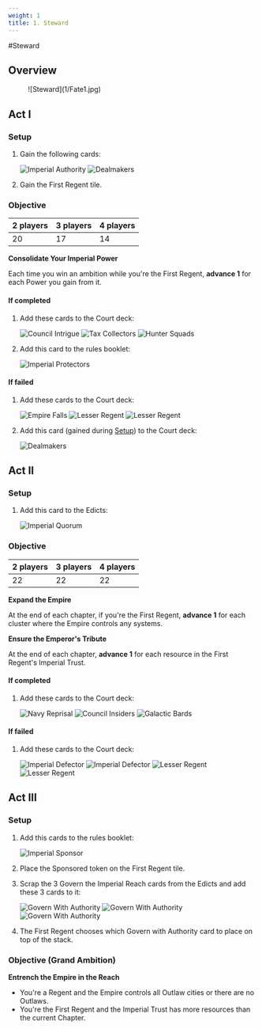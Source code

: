 ```yaml
---
weight: 1
title: 1. Steward
---
```

#Steward
## Overview
<figure markdown="span">
![Steward](1/Fate1.jpg)
</figure>

## Act I

### Setup

1. Gain the following cards:
   
    ![Imperial Authority](1/piece_3_3.jpg) ![Dealmakers](1/piece_3_2.jpg)

2. Gain the First Regent tile.

### Objective

|2 players|3 players|4 players|
|--|--|--|
|20|17|14|

**Consolidate Your Imperial Power**

Each time you win an ambition while you're the First Regent, **advance 1** for each Power you gain from it. 

#### If completed
1. Add these cards to the Court deck:
   
    ![Council Intrigue](1/piece_3_0.jpg) ![Tax Collectors](1/piece_2_6.jpg) ![Hunter Squads](1/piece_2_5.jpg)

2. Add this card to the rules booklet:

    ![Imperial Protectors](1/piece_2_4.jpg)

#### If failed
1. Add these cards to the Court deck:
   
    ![Empire Falls](1/piece_2_3.jpg) ![Lesser Regent](1/piece_2_2.jpg) ![Lesser Regent](1/piece_2_1.jpg)

2. Add this card (gained during [Setup](#setup)) to the Court deck:
   
    ![Dealmakers](1/piece_3_2.jpg)

## Act II

### Setup

1. Add this card to the Edicts:
   
    ![Imperial Quorum](1/piece_1_6.jpg)

### Objective

|2 players|3 players|4 players|
|--|--|--|
|22|22|22|

**Expand the Empire**

At the end of each chapter, if you're the First Regent, **advance 1** for each cluster where the Empire controls any systems.

**Ensure the Emperor's Tribute**

At the end of each chapter, **advance 1** for each resource in the First Regent's Imperial Trust.

#### If completed
1. Add these cards to the Court deck:
   
    ![Navy Reprisal](1/piece_1_4.jpg) ![Council Insiders](1/piece_1_3.jpg) ![Galactic Bards](1/piece_1_2.jpg)

#### If failed

1. Add these cards to the Court deck:
   
    ![Imperial Defector](1/piece_1_1.jpg) ![Imperial Defector](1/piece_1_0.jpg) ![Lesser Regent](1/piece_0_6.jpg) ![Lesser Regent](1/piece_0_5.jpg)

## Act III

### Setup

1. Add this cards to the rules booklet:
   
    ![Imperial Sponsor](1/piece_0_3.jpg)

2. Place the Sponsored token on the First Regent tile.
3. Scrap the 3 Govern the Imperial Reach cards from the Edicts and add these 3 cards to it:

    ![Govern With Authority](1/piece_0_2.jpg) ![Govern With Authority](1/piece_0_1.jpg) ![Govern With Authority](1/piece_0_0.jpg)

4. The First Regent chooses which Govern with Authority card to place on top of the stack.

### Objective (Grand Ambition)

**Entrench the Empire in the Reach**

- You're a Regent and the Empire controls all Outlaw cities or there are no Outlaws.
- You're the First Regent and the Imperial Trust has more resources than the current Chapter.